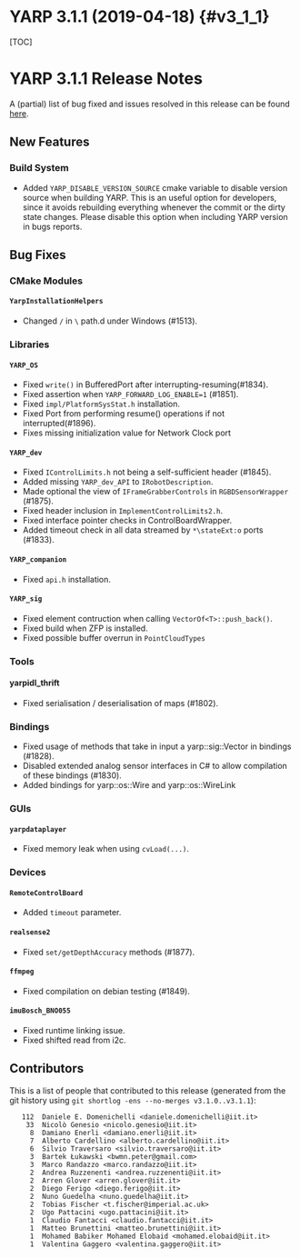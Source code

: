 YARP 3.1.1 (2019-04-18)                                                {#v3_1_1}
=======================

[TOC]

YARP 3.1.1 Release Notes
========================


A (partial) list of bug fixed and issues resolved in this release can be found
[here](https://github.com/robotology/yarp/issues?q=label%3A%22Fixed+in%3A+YARP+v3.1.1%22).


New Features
------------

### Build System

* Added `YARP_DISABLE_VERSION_SOURCE` cmake variable to disable version source
  when building YARP. This is an useful option for developers, since it
  avoids rebuilding everything whenever the commit or the dirty state changes.
  Please disable this option when including YARP version in bugs reports.


Bug Fixes
---------

### CMake Modules

#### `YarpInstallationHelpers`

* Changed `/` in `\` path.d under Windows (#1513).


### Libraries

#### `YARP_OS`

* Fixed `write()` in BufferedPort after interrupting-resuming(#1834).
* Fixed assertion when `YARP_FORWARD_LOG_ENABLE=1` (#1851).
* Fixed `impl/PlatformSysStat.h` installation.
* Fixed Port from performing resume() operations if not interrupted(#1896).
* Fixes missing initialization value for Network Clock port

#### `YARP_dev`

* Fixed `IControlLimits.h` not being a self-sufficient header (#1845).
* Added missing `YARP_dev_API` to `IRobotDescription`.
* Made optional the view of `IFrameGrabberControls` in `RGBDSensorWrapper`
  (#1875).
* Fixed header inclusion in `ImplementControlLimits2.h`.
* Fixed interface pointer checks in ControlBoardWrapper.
* Added timeout check in all data streamed by `*\stateExt:o` ports (#1833).

#### `YARP_companion`

* Fixed `api.h` installation.

#### `YARP_sig`

* Fixed element contruction when calling `VectorOf<T>::push_back()`.
* Fixed build when ZFP is installed.
* Fixed possible buffer overrun in `PointCloudTypes`


### Tools

#### yarpidl_thrift

* Fixed serialisation / deserialisation of maps (#1802).


### Bindings

* Fixed usage of methods that take in input a yarp::sig::Vector in bindings
  (#1828).
* Disabled extended analog sensor interfaces in C# to allow compilation of these
  bindings (#1830).
* Added bindings for yarp::os::Wire and yarp::os::WireLink


### GUIs

#### `yarpdataplayer`

* Fixed memory leak when using `cvLoad(...)`.

### Devices

#### `RemoteControlBoard`

* Added `timeout` parameter.

#### `realsense2`

* Fixed `set/getDepthAccuracy` methods (#1877).

#### `ffmpeg`

* Fixed compilation on debian testing (#1849).

#### `imuBosch_BNO055`

* Fixed runtime linking issue.
* Fixed shifted read from i2c.

Contributors
------------

This is a list of people that contributed to this release (generated from the
git history using `git shortlog -ens --no-merges v3.1.0..v3.1.1`):

```
   112	Daniele E. Domenichelli <daniele.domenichelli@iit.it>
    33	Nicolò Genesio <nicolo.genesio@iit.it>
     8	Damiano Enerli <damiano.enerli@iit.it>
     7	Alberto Cardellino <alberto.cardellino@iit.it>
     6	Silvio Traversaro <silvio.traversaro@iit.it>
     3	Bartek Łukawski <bwmn.peter@gmail.com>
     3	Marco Randazzo <marco.randazzo@iit.it>
     2	Andrea Ruzzenenti <andrea.ruzzenenti@iit.it>
     2	Arren Glover <arren.glover@iit.it>
     2	Diego Ferigo <diego.ferigo@iit.it>
     2	Nuno Guedelha <nuno.guedelha@iit.it>
     2	Tobias Fischer <t.fischer@imperial.ac.uk>
     2	Ugo Pattacini <ugo.pattacini@iit.it>
     1	Claudio Fantacci <claudio.fantacci@iit.it>
     1	Matteo Brunettini <matteo.brunettini@iit.it>
     1	Mohamed Babiker Mohamed Elobaid <mohamed.elobaid@iit.it>
     1	Valentina Gaggero <valentina.gaggero@iit.it>
```

